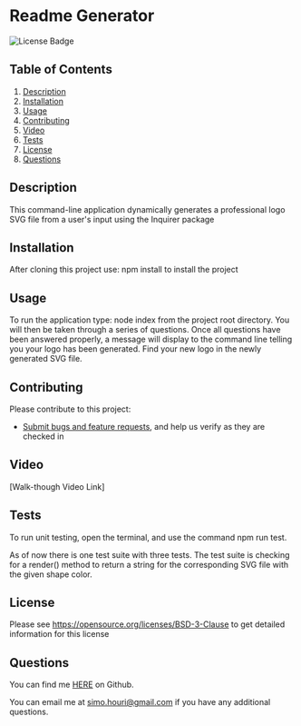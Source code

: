# Readme Generator
![License Badge](https://shields.io/badge/license-BSD-green)
## Table of Contents
1. [Description](#description)
2. [Installation](#installation)
3. [Usage](#usage)
4. [Contributing](#contributing)
5. [Video](#video)
6. [Tests](#tests)
7. [License](#license)
8. [Questions](#questions)
## Description
This command-line application dynamically generates a professional logo SVG file from a user's input using the Inquirer package
## Installation
After cloning this project use: npm install to install the project
## Usage
To run the application type: node index from the project root directory. You will then be taken through a series of questions. Once all questions have been answered properly, a message will display to the command line telling you your logo has been generated. Find your new logo in the newly generated SVG file.

## Contributing
Please contribute to this project:
* [Submit bugs and feature requests](https://github.com/Prototype1309/SVG-Logo-Maker/issues), and help us verify as they are checked in

## Video
[Walk-though Video Link]


## Tests

To run unit testing, open the terminal, and use the command npm run test.

As of now there is one test suite with three tests. The test suite is checking for a render() method to return a string for the corresponding SVG file with the given shape color.


## License
Please see https://opensource.org/licenses/BSD-3-Clause to get detailed information for this license

## Questions
You can find me [HERE](https://github.com/Prototype1309) on Github.

You can email me at simo.houri@gmail.com if you have any additional questions.